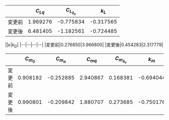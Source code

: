 ||$C_{Lq}$|$C_{L_{\delta_e}}$|$k_L$|
|--|--|--|--|
|変更前|1.969276|-0.775834|-0.317565|
|変更後|6.481405|-1.182561|-0.724485|

||$\kappa$|$k_D$|
|--|--|--|--|
|変更前|0.276850|3.966800|
|変更後|0.454283|2.317779|

||$C_{m_0}$|$C_{m_\alpha}$|$C_{mq}$|$C_{m_{\delta_e}}$|$k_m$|
|--|--|--|--|--|--|
|変更前|0.908182|-0.252885|2.940867|0.168381|-0.694044|
|変更後|0.990801|-0.209842|1.880707|0.273685|-0.750176|
